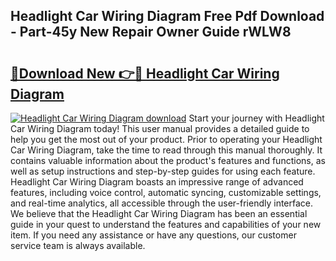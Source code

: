 ## Headlight Car Wiring Diagram Free Pdf Download - Part-45y New Repair Owner Guide rWLW8

# <h2><a href="http://dftka88.blite.top/?on=Headlight+Car+Wiring+Diagram">🔗Download New 👉🔴 Headlight Car Wiring Diagram</a></h2>

[![Headlight Car Wiring Diagram download](https://i.imgur.com/lujVjoI.png)](http://dftka88.blite.top/?on=Headlight+Car+Wiring+Diagram)
Start your journey with Headlight Car Wiring Diagram today! This user manual provides a detailed guide to help you get the most out of your product. Prior to operating your Headlight Car Wiring Diagram, take the time to read through this manual thoroughly. It contains valuable information about the product's features and functions, as well as setup instructions and step-by-step guides for using each feature. Headlight Car Wiring Diagram boasts an impressive range of advanced features, including voice control, automatic syncing, customizable settings, and real-time analytics, all accessible through the user-friendly interface. We believe that the Headlight Car Wiring Diagram has been an essential guide in your quest to understand the features and capabilities of your new item. If you need any assistance or have any questions, our customer service team is always available.
